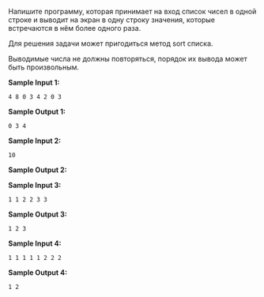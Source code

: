 Напишите программу, которая принимает на вход список чисел в одной строке и выводит на экран в одну строку значения, которые встречаются в нём более одного раза.

Для решения задачи может пригодиться метод sort списка.

Выводимые числа не должны повторяться, порядок их вывода может быть произвольным.

**Sample Input 1:**

```commandline
4 8 0 3 4 2 0 3

```

**Sample Output 1:**

```commandline
0 3 4
```


**Sample Input 2:**

```commandline
10
```


**Sample Output 2:**

**Sample Input 3:**

```commandline
1 1 2 2 3 3
```


**Sample Output 3:**

```commandline
1 2 3
```


**Sample Input 4:**

```commandline
1 1 1 1 1 2 2 2
```


**Sample Output 4:**

```commandline
1 2
```


